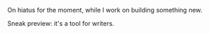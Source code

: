 On hiatus for the moment, while I work on building something new. 

Sneak preview: it's a tool for writers. 
